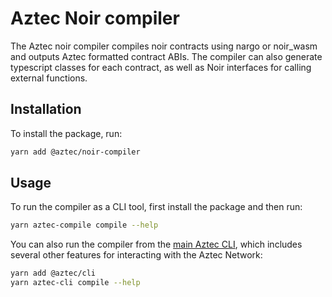 # Aztec Noir compiler

The Aztec noir compiler compiles noir contracts using nargo or noir_wasm and outputs Aztec formatted contract ABIs. The compiler can also generate typescript classes for each contract, as well as Noir interfaces for calling external functions.

## Installation

To install the package, run: 

```bash
yarn add @aztec/noir-compiler
```

## Usage

To run the compiler as a CLI tool, first install the package and then run: 

```bash
yarn aztec-compile compile --help
```

You can also run the compiler from the [main Aztec CLI](../aztec-cli/README.md), which includes several other features for interacting with the Aztec Network:

```bash
yarn add @aztec/cli
yarn aztec-cli compile --help
```